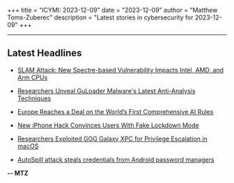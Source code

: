 +++
title = "ICYMI: 2023-12-09"
date = "2023-12-09"
author = "Matthew Toms-Zuberec"
description = "Latest stories in cybersecurity for 2023-12-09"
+++

---------------------------------------------------------------------------
## Latest Headlines
- [SLAM Attack: New Spectre-based Vulnerability Impacts Intel, AMD, and Arm CPUs](https://thehackernews.com/2023/12/slam-attack-new-spectre-based.html)

- [Researchers Unveal GuLoader Malware's Latest Anti-Analysis Techniques](https://thehackernews.com/2023/12/researchers-unveal-guloader-malwares.html)

- [Europe Reaches a Deal on the World’s First Comprehensive AI Rules](https://www.securityweek.com/europe-reaches-a-deal-on-the-worlds-first-comprehensive-ai-rules/)

- [New iPhone Hack Convinces Users With Fake Lockdown Mode](https://cybersecuritynews.com/new-iphone-hack-lockdown-mode/)

- [Researchers Exploited GOG Galaxy XPC for Privilege Escalation in macOS](https://cybersecuritynews.com/gog-galaxy-xpc-service-exploited/)

- [AutoSpill attack steals credentials from Android password managers](https://www.bleepingcomputer.com/news/security/autospill-attack-steals-credentials-from-android-password-managers/)

**-- MTZ**
